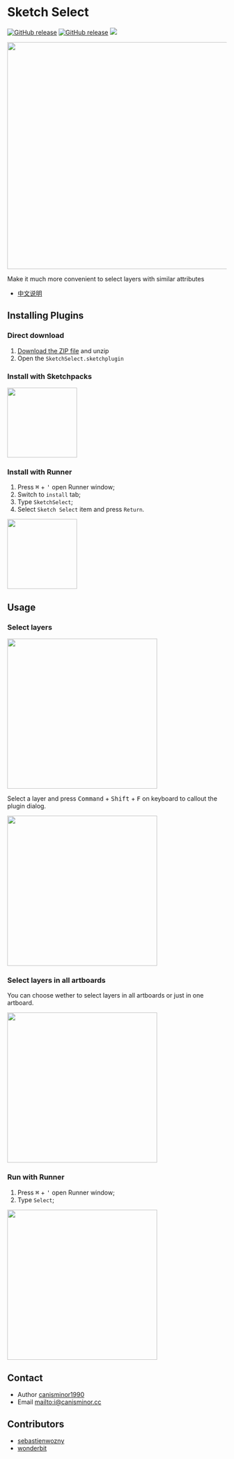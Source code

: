 # Sketch Select

[![GitHub release](https://img.shields.io/github/release/canisminor1990/sketch-select.svg)](https://github.com/canisminor1990/sketch-select/releases)
[![GitHub release](https://img.shields.io/badge/Works%20with-Sketch%20Runner-blue.svg?colorB=308ADF)](http://bit.ly/SketchRunnerWebsite)
[![](https://img.shields.io/github/downloads/canisminor1990/sketch-select/total.svg)](https://github.com/canisminor1990/sketch-select/releases)

<img src="https://raw.githubusercontent.com/canisminor1990/sketch-select/master/img/rm-banner.png" width="520">

Make it much more convenient to select layers with similar attributes

* [中文说明](README_zh.md)

## Installing Plugins

### Direct download

1.  [Download the ZIP file](https://github.com/canisminor1990/sketch-select/archive/master.zip) and unzip
2.  Open the `SketchSelect.sketchplugin`

### Install with Sketchpacks

<a href="https://sketchpacks.com/canisminor1990/sketch-select/install"><img src="https://sketchpacks-com.s3.amazonaws.com/assets/badges/sketchpacks-badge-install.png" width="160"></a>

### Install with Runner

1.  Press <kbd>⌘</kbd> + <kbd>'</kbd> open Runner window;
2.  Switch to `install` tab;
3.  Type `SketchSelect`;
4.  Select `Sketch Select` item and press `Return`.

<a href="http://sketchrunner.com/"><img src="http://bit.ly/RunnerBadgeBlue" width="160"></a>

## Usage

### Select layers

<img src="https://raw.githubusercontent.com/canisminor1990/sketch-select/master/img/rm-dialog.png" width="344">

Select a layer and press <kbd>Command</kbd> + <kbd>Shift</kbd> + <kbd>F</kbd> on keyboard to callout the plugin dialog.

<img src="https://raw.githubusercontent.com/canisminor1990/sketch-select/master/img/rm-shortkey.png" width="344">

### Select layers in all artboards

You can choose wether to select layers in all artboards or just in one artboard.

<img src="https://raw.githubusercontent.com/canisminor1990/sketch-select/master/img/rm-option.png" width="344">

### Run with Runner

1.  Press <kbd>⌘</kbd> + <kbd>'</kbd> open Runner window;
2.  Type `Select`;

<img src="https://raw.githubusercontent.com/canisminor1990/sketch-select/master/img/rm-run.png" width="344">

## Contact

* Author [canisminor1990](https://github.com/canisminor1990)
* Email <mailto:i@canisminor.cc>

## Contributors

* [sebastienwozny](https://github.com/sebastienwozny)
* [wonderbit](https://github.com/wonderbit/sketch-select-similar-layers)
